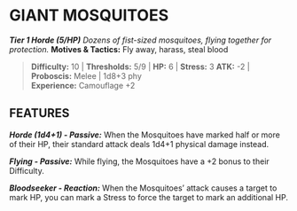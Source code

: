 ﻿---
tags:
  - Adversary
  - Creature
  - Statblock

name: 'GIANT MOSQUITOES'
tier: 1
type: Horde (5/HP)
description: 'Dozens of fist-sized mosquitoes, flying together for protection.'
motives_and_tactics: 'Fly away, harass, steal blood'
difficulty: '10'
thresholds: '5/9'
hp: '6'
stress: '3'
atk: '-2'
attack: 'Proboscis'
range: 'Melee'
damage: '1d8+3 phy'
experience:
  - 'Camouflage +2'
feats:
- name: 'Horde (1d4+1)'
  type: 'Passive'
  text: 'When the Mosquitoes have marked half or more of their HP, their standard attack deals 1d4+1 physical damage instead.'
- name: 'Flying'
  type: 'Passive'
  text: 'While flying, the Mosquitoes have a +2 bonus to their Difficulty.'
- name: 'Bloodseeker'
  type: 'Reaction'
  text: 'When the Mosquitoes’ attack causes a target to mark HP, you can mark a Stress to force the target to mark an additional HP.'
layout: Daggerheart Adversary
source: srd-adversary
statblock: true
---

# GIANT MOSQUITOES

***Tier 1 Horde (5/HP)***
*Dozens of fist-sized mosquitoes, flying together for protection.*
**Motives & Tactics:** Fly away, harass, steal blood

> **Difficulty:** 10 | **Thresholds:** 5/9 | **HP:** 6 | **Stress:** 3
> **ATK:** -2 | **Proboscis:** Melee | 1d8+3 phy  
> **Experience:** Camouflage +2

## FEATURES

***Horde (1d4+1) - Passive:*** When the Mosquitoes have marked half or more of their HP, their standard attack deals 1d4+1 physical damage instead.

***Flying - Passive:*** While flying, the Mosquitoes have a +2 bonus to their Difficulty.

***Bloodseeker - Reaction:*** When the Mosquitoes’ attack causes a target to mark HP, you can mark a Stress to force the target to mark an additional HP.
